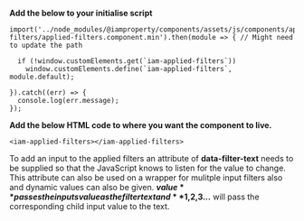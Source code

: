 **Add the below to your initialise script**

```
import('../node_modules/@iamproperty/components/assets/js/components/applied-filters/applied-filters.component.min').then(module => { // Might need to update the path

  if (!window.customElements.get(`iam-applied-filters`))
    window.customElements.define(`iam-applied-filters`, module.default);

}).catch((err) => {
  console.log(err.message);
});
```

**Add the below HTML code to where you want the component to live.**

```
<iam-applied-filters></iam-applied-filters>
```

To add an input to the applied filters an attribute of **data-filter-text** needs to be supplied so that the JavaScript knows to listen for the value to change. This attribute can also be used on a wrapper for mulitple input filters also and dynamic values can also be given. **$value** passes the inputs value as the filter text and **$1,$2,$3...** will pass the corresponding child input value to the text.
